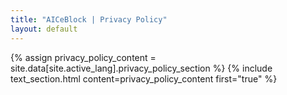 ```yaml
---
title: "AICeBlock | Privacy Policy"
layout: default
---
```


{% assign privacy_policy_content = site.data[site.active_lang].privacy_policy_section %}
{% include text_section.html content=privacy_policy_content first="true" %}
